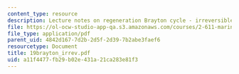 ```yaml
---
content_type: resource
description: Lecture notes on regeneration Brayton cycle - irreversible.
file: https://ol-ocw-studio-app-qa.s3.amazonaws.com/courses/2-611-marine-power-and-propulsion-fall-2006/a11f4477fb29b02e431a21ca283e81f3_19brayton_irrev.pdf
file_type: application/pdf
parent_uid: 4842d167-7d2b-2d5f-2d39-7b2abe3faef6
resourcetype: Document
title: 19brayton_irrev.pdf
uid: a11f4477-fb29-b02e-431a-21ca283e81f3
---
```

